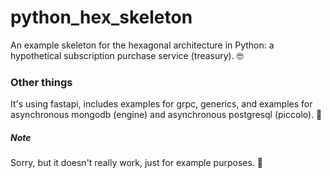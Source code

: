 # python_hex_skeleton
An example skeleton for the hexagonal architecture in Python: a hypothetical subscription purchase service (treasury). 🤓

### Other things ###
It's using fastapi, includes examples for grpc, generics, and examples for asynchronous mongodb (engine) and asynchronous postgresql (piccolo). 🚀

##### Note ##### 
Sorry, but it doesn't really work, just for example purposes. 😬